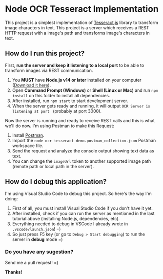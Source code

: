 # Node OCR Tesseract Implementation
This project is a simplest implementation of [Tesseract.js](http://tesseract.projectnaptha.com/) library to transform image characters in text. This project is a server which receives a REST HTTP request with a image's path and transforms image's characters in text.

## How do I run this project?
First, **run the server and keep it listening to a local port** to be able to transform images via REST communication.
1. You **MUST** have **Node.js v14 or later** installed on your computer ([Download it here](https://nodejs.org/en/)).
2. Open **Command Prompt (Windows)** or **Shell (Linux or Mac)** and run `npm install` on this folder to install all dependencies.
3. After installed, run `npm start` to start development server.
4. When the server gets ready and running, it will output `OCR Server is listening at port ` (probably at port 3000).

Now the server is running and ready to receive REST calls and this is what we'll do now. I'm using Postman to make this Request:
1. Install [Postman](https://www.getpostman.com/).
2. Import the `node-ocr-tesseract-demo.postman_collection.json` Postman workspace file.
4. Send the request and analyze the console output showing text data as text.
5. You can change the `imageUrl` token to another supported image path (remote path or local path in the server).

## How do I debug this application?
I'm using Visual Studio Code to debug this project. So here's the way I'm doing:
1. First of all, you must install Visual Studio Code if you don't have it yet.
2. After installed, check if you can run the server as mentioned in the last tutorial above (installing Node.js, dependencies, etc).
3. Everything needed to debug in VSCode I already wrote in `.vscode/launch.json`! =)
4. So just press F5 key (or go to `Debug > Start debugging`) to run the server in **debug** mode =)

### Do you have any sugestion?
Send me a pull request! =)

**Thanks!**
